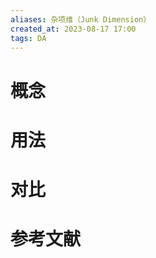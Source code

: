 ```yaml
---
aliases: 杂项维（Junk Dimension）
created_at: 2023-08-17 17:00
tags: DA
---
```


# 概念



# 用法



# 对比



# 参考文献


